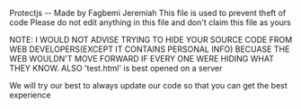 Protectjs -- Made by Fagbemi Jeremiah
This file is used to prevent theft of code
Please do not edit anything in this file and don't claim this file as yours

NOTE: I WOULD NOT ADVISE TRYING TO HIDE YOUR SOURCE CODE FROM WEB DEVELOPERS(EXCEPT IT CONTAINS PERSONAL INFO) BECUASE THE WEB WOULDN'T MOVE FORWARD IF EVERY ONE WERE HIDING WHAT THEY KNOW.
 ALSO 'test.html' is best opened on a server
 
 We will try our best to always update our code so that you can get the best experience
